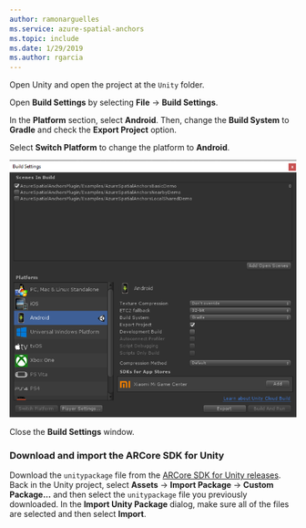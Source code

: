```yaml
---
author: ramonarguelles
ms.service: azure-spatial-anchors
ms.topic: include
ms.date: 1/29/2019
ms.author: rgarcia
---
```

Open Unity and open the project at the `Unity` folder.

Open **Build Settings** by selecting **File** -> **Build Settings**.

In the **Platform** section, select **Android**. Then, change the **Build System** to **Gradle** and check the **Export Project** option.

Select **Switch Platform** to change the platform to **Android**.

![Unity Build Settings](./media/spatial-anchors-unity/unity-build-settings.png)

Close the **Build Settings** window.

### Download and import the ARCore SDK for Unity

Download the `unitypackage` file from the [ARCore SDK for Unity releases](https://github.com/google-ar/arcore-unity-sdk/releases/tag/v1.5.0). Back in the Unity project, select **Assets** -> **Import Package** -> **Custom Package...** and then select the `unitypackage` file you previously downloaded. In the **Import Unity Package** dialog, make sure all of the files are selected and then select **Import**.
